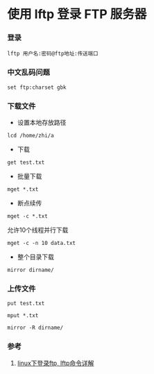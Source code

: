 # 使用 lftp 登录 FTP 服务器

### 登录

``` shell
lftp 用户名:密码@ftp地址:传送端口
```

### 中文乱码问题

``` shell
set ftp:charset gbk
```

### 下载文件

- 设置本地存放路径

```
lcd /home/zhi/a
```

- 下载

```
get test.txt
```

- 批量下载

```
mget *.txt
```

- 断点续传

```
mget -c *.txt
```

允许10个线程并行下载

```
mget -c -n 10 data.txt
```

- 整个目录下载

```
mirror dirname/
```

### 上传文件

```
put test.txt

mput *.txt

mirror -R dirname/
```

### 参考

1. [linux下登录ftp, lftp命令详解](http://www.php.cn/linux-377775.html)
